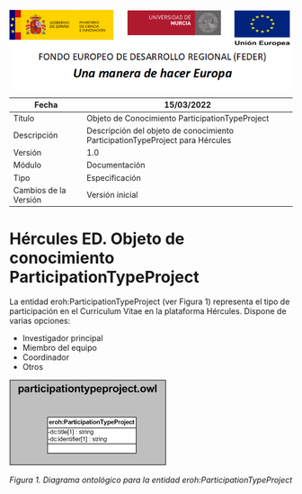 ![](../../Docs/media/CabeceraDocumentosMD.png)

| Fecha         | 15/03/2022                                                   |
| ------------- | ------------------------------------------------------------ |
|Título|Objeto de Conocimiento ParticipationTypeProject| 
|Descripción|Descripción del objeto de conocimiento ParticipationTypeProject para Hércules|
|Versión|1.0|
|Módulo|Documentación|
|Tipo|Especificación|
|Cambios de la Versión|Versión inicial|

# Hércules ED. Objeto de conocimiento ParticipationTypeProject

La entidad eroh:ParticipationTypeProject (ver Figura 1) representa el tipo de participación en el Curriculum Vitae en la plataforma Hércules. Dispone de varias opciones:
- Investigador principal
- Miembro del equipo
- Coordinador
- Otros

![](../../Docs/media/ObjetosDeConocimiento/ParticipationTypeProject.png)

*Figura 1. Diagrama ontológico para la entidad eroh:ParticipationTypeProject*

